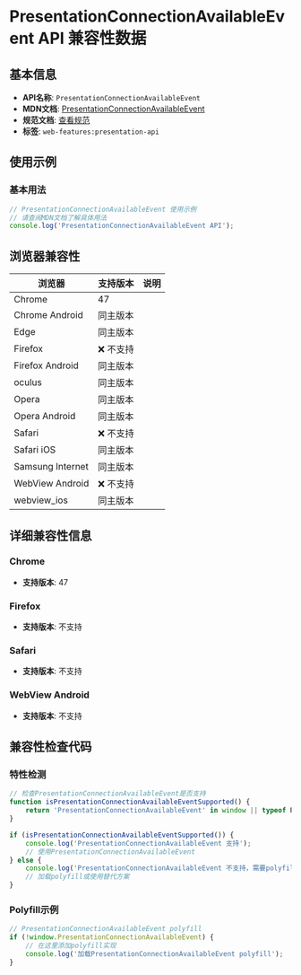 # PresentationConnectionAvailableEvent API 兼容性数据

## 基本信息

- **API名称**: `PresentationConnectionAvailableEvent`
- **MDN文档**: [PresentationConnectionAvailableEvent](https://developer.mozilla.org/docs/Web/API/PresentationConnectionAvailableEvent)
- **规范文档**: [查看规范](https://w3c.github.io/presentation-api/#interface-presentationconnectionavailableevent)
- **标签**: `web-features:presentation-api`

## 使用示例

### 基本用法

```javascript
// PresentationConnectionAvailableEvent 使用示例
// 请查阅MDN文档了解具体用法
console.log('PresentationConnectionAvailableEvent API');
```

## 浏览器兼容性

| 浏览器 | 支持版本 | 说明 |
|--------|----------|------|
| Chrome | 47 |  |
| Chrome Android | 同主版本 |  |
| Edge | 同主版本 |  |
| Firefox | ❌ 不支持 |  |
| Firefox Android | 同主版本 |  |
| oculus | 同主版本 |  |
| Opera | 同主版本 |  |
| Opera Android | 同主版本 |  |
| Safari | ❌ 不支持 |  |
| Safari iOS | 同主版本 |  |
| Samsung Internet | 同主版本 |  |
| WebView Android | ❌ 不支持 |  |
| webview_ios | 同主版本 |  |

## 详细兼容性信息

### Chrome

- **支持版本**: 47

### Firefox

- **支持版本**: 不支持

### Safari

- **支持版本**: 不支持

### WebView Android

- **支持版本**: 不支持

## 兼容性检查代码

### 特性检测

```javascript
// 检查PresentationConnectionAvailableEvent是否支持
function isPresentationConnectionAvailableEventSupported() {
    return 'PresentationConnectionAvailableEvent' in window || typeof PresentationConnectionAvailableEvent !== 'undefined';
}

if (isPresentationConnectionAvailableEventSupported()) {
    console.log('PresentationConnectionAvailableEvent 支持');
    // 使用PresentationConnectionAvailableEvent
} else {
    console.log('PresentationConnectionAvailableEvent 不支持，需要polyfill');
    // 加载polyfill或使用替代方案
}
```

### Polyfill示例

```javascript
// PresentationConnectionAvailableEvent polyfill
if (!window.PresentationConnectionAvailableEvent) {
    // 在这里添加polyfill实现
    console.log('加载PresentationConnectionAvailableEvent polyfill');
}
```

